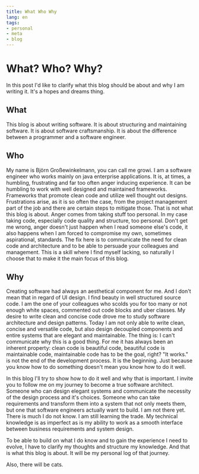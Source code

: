 ```yaml
---
title: What Who Why
lang: en
tags:
- personal
- meta
- blog
---
```

# What? Who? Why?
In this post I'd like to clarify what this blog should be about and why I am writing it. It's a hopes and dreams thing.

## What
This blog is about writing software. It is about structuring and maintaining software. It is about software craftsmanship. It is about the difference between a programmer and a software engineer.

## Who 
My name is Björn Großewinkelmann, you can call me growi. I am a software engineer who works mainly on java enterprise applications. It is, at times, a humbling, frustrating and far too often anger inducing experience. 
It can be humbling to work with well designed and maintained frameworks. Frameworks that promote clean code and utilize well thought out designs.
Frustrations arise, as it is so often the case, from the project management part of the job and there are certain steps to mitigate those. That is not what this blog is about.
Anger comes from taking stuff too personal. In my case taking code, especially code quality and structure, too personal. Don't get me wrong, anger doesn't just happen when I read someone else's code, it also happens when I am forced to compromise my own, sometimes aspirational, standards. The fix here is to communicate the need for clean code and architecture and to be able to persuade your colleagues and management. This is a skill where I find myself lacking, so naturally I choose that to make it the main focus of this blog.

## Why

Creating software had always an aesthetical component for me. And I don't mean that in regard of UI design. I find beauty in well structured source code. I am the one of your colleagues who scolds you for too many or not enough white spaces, commented out code blocks and uber classes. 
My desire to write clean and concise code drove me to study software architecture and design patterns. Today I am not only able to write clean, concise and versatile code, but also design decoupled components and entire systems that are elegant and maintainable. The thing is: I can't communicate why this is a good thing. For me it has always been an inherent property: clean code is beautiful code, beautiful code is maintainable code, maintainable code has to be the goal, right? "It works." is not the end of the development process. It is the beginning. Just because you know how to do something doesn't mean you know how to do it well.

In this blog I'll try to show how to do it well and why that is important. I invite you to follow me on my journey to become a true software architect. Someone who can design elegant systems and communicate the necessity of the design process and it's choices. Someone who can take requirements and transform them into a system that not only meets them, but one that software engineers actually want to build.
I am not there yet. There is much I do not know. I am still learning the trade. My technical knowledge is as imperfect as is my ability to work as a smooth interface between business requirements and system design.

To be able to build on what I do know and to gain the experience I need to evolve, I have to clarify my thoughts and structure my knowledge. And that is what this blog is about. It will be my personal log of that journey. 

Also, there will be cats.
<!--stackedit_data:
eyJoaXN0b3J5IjpbLTEyNTUxNzM0NjgsMTExMjc3MTE2Niw2MD
AxMTE2MjksMTMzNDQ1NTYyNCwxMzU3NjkxMTU2LC0xOTkyOTE1
NTQ2LC00NjUwNzQwMTIsMTY1Nzc3MDQyOSwtNTI3MTIyMjczLC
05NDQ0Njc4MjMsMTQyMDA1NDI0MywtMTAxMDIyMzQxLDEwNTU5
ODE1MjQsMjAwNzYxMDA4NiwtMzM2MDk4Nzg1LDE5ODM4MzU0Mj
UsLTIwMDkyOTcwMzcsLTE1ODQ5NjExNDcsLTQ0NDY5OTkxNCwx
NDgxNjg5MTAzXX0=
-->